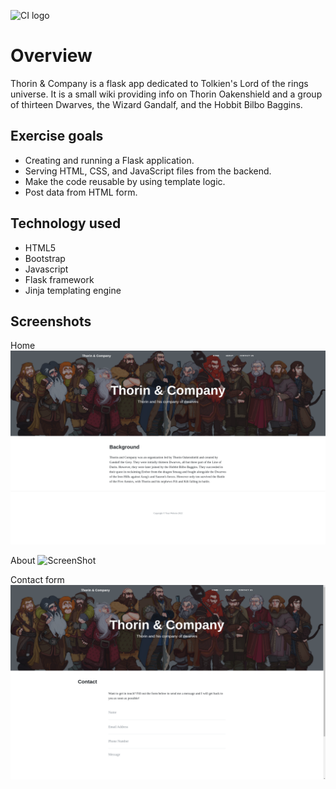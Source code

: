 ![CI logo](https://codeinstitute.s3.amazonaws.com/fullstack/ci_logo_small.png)

# Overview

Thorin & Company is a flask app dedicated to Tolkien's Lord of the rings universe.
It is a small wiki providing info on Thorin Oakenshield and a group of thirteen Dwarves, the Wizard Gandalf, and the Hobbit Bilbo Baggins.


## Exercise goals
* Creating and running a Flask application.
* Serving HTML, CSS, and JavaScript files from the backend.
* Make the code reusable by using template logic.
* Post data from HTML form.


## Technology used
* HTML5
* Bootstrap
* Javascript
* Flask framework
* Jinja templating engine

## Screenshots

Home
![ScreenShot](static/img/screenshots/home.png)

About
![ScreenShot](static/img/screenshots/about.png)

Contact form
![ScreenShot](static/img/screenshots/contact.png)